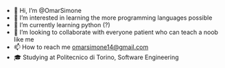 - 👋 Hi, I’m @OmarSimone
- 👀 I’m interested in learning the more programming languages possible
- 🌱 I’m currently learning python (?)
- 💞️ I’m looking to collaborate with everyone patient who can teach a noob like me
- 📫 How to reach me omarsimone14@gmail.com
- 🎓 Studying at Politecnico di Torino, Software Engineering

<!---
OmarSimone/OmarSimone is a ✨ special ✨ repository because its `README.md` (this file) appears on your GitHub profile.
You can click the Preview link to take a look at your changes.
--->
